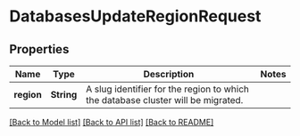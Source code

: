 # DatabasesUpdateRegionRequest

## Properties

Name | Type | Description | Notes
------------ | ------------- | ------------- | -------------
**region** | **String** | A slug identifier for the region to which the database cluster will be migrated. | 

[[Back to Model list]](../README.md#documentation-for-models) [[Back to API list]](../README.md#documentation-for-api-endpoints) [[Back to README]](../README.md)


